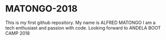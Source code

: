 # MATONGO-2018
This is my first github repository.
My name is ALFRED MATONGO
I am a tech enthusiast and passion with code.
Looking forward to ANDELA BOOT CAMP 2018

